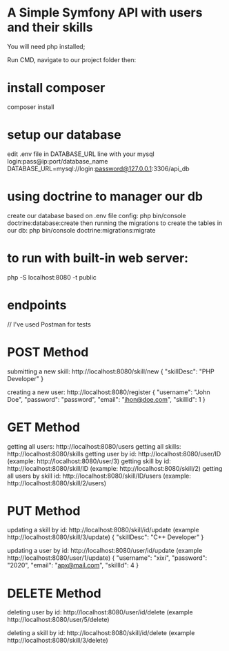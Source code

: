 # A Simple Symfony API with users and their skills 

You will need php installed;

Run CMD,
navigate to our project folder then:

# install composer
composer install

# setup our database
edit .env file in DATABASE_URL line with your mysql login:pass@ip:port/database_name 
DATABASE_URL=mysql://login:password@127.0.0.1:3306/api_db

# using doctrine to manager our db
create our database based on .env file config:
php bin/console doctrine:database:create
then running the migrations to create the tables in our db:
php bin/console doctrine:migrations:migrate

# to run with built-in web server:
php -S localhost:8080 -t public

# endpoints 
// I've used Postman for tests

# POST Method
submitting a new skill: http://localhost:8080/skill/new
{
    "skillDesc": "PHP Developer"
}

creating a new user: http://localhost:8080/register
{
    "username": "John Doe",
    "password": "password",
    "email": "jhon@doe.com",
    "skillId": 1
}

# GET Method 
getting all users: http://localhost:8080/users
getting all skills: http://localhost:8080/skills
getting user by id: http://localhost:8080/user/ID (example: http://localhost:8080/user/3)
getting skill by id: http://localhost:8080/skill/ID (example: http://localhost:8080/skill/2)
getting all users by skill id: http://localhost:8080/skill/ID/users (example: http://localhost:8080/skill/2/users)

# PUT Method
updating a skill by id: http://localhost:8080/skill/id/update (example http://localhost:8080/skill/3/update)
{
    "skillDesc": "C++ Developer"
}

updating a user by id: http://localhost:8080/user/id/update (example http://localhost:8080/user/1/update)
{
    "username": "xixi",
    "password": "2020",
    "email": "apx@mail.com",
    "skillId": 4
}

# DELETE Method
deleting user by id: http://localhost:8080/user/id/delete (example http://localhost:8080/user/5/delete) 

deleting a skill by id: http://localhost:8080/skill/id/delete (example http://localhost:8080/skill/3/delete)



